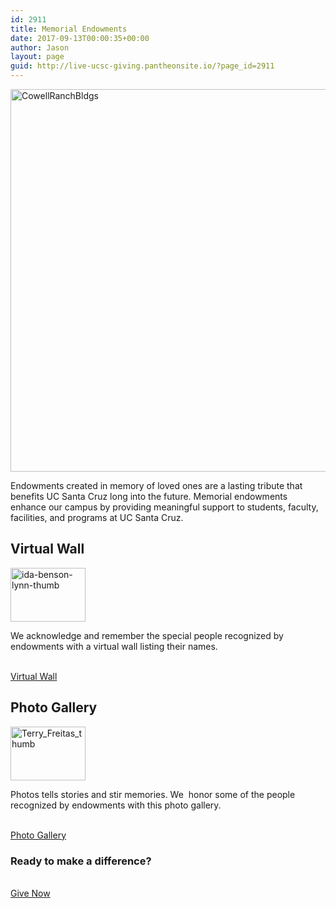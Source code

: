 ```yaml
---
id: 2911
title: Memorial Endowments
date: 2017-09-13T00:00:35+00:00
author: Jason
layout: page
guid: http://live-ucsc-giving.pantheonsite.io/?page_id=2911
---
```

<img src="http://live-ucsc-giving.pantheonsite.io/wp-content/uploads/2017/09/CowellRanchBldgs.jpg" alt="CowellRanchBldgs" itemprop="image" height="612" width="1600" /> 

Endowments created in memory of loved ones are a lasting tribute that benefits UC Santa Cruz long into the future. Memorial endowments enhance our campus by providing meaningful support to students, faculty, facilities, and programs at UC Santa Cruz.

## Virtual Wall  


<img src="http://live-ucsc-giving.pantheonsite.io/wp-content/uploads/2017/09/ida-benson-lynn-thumb.jpg" alt="ida-benson-lynn-thumb" itemprop="image" height="86" width="120" /> 

We acknowledge and remember the special people recognized by endowments with a virtual wall listing their names.

<a href="/ways-to-give/endowment-giving/memorial-endowments/virtual-memorial-wall/" target="_self" role="button"><br /> Virtual Wall<br /> </a>

## Photo Gallery  


<img src="http://live-ucsc-giving.pantheonsite.io/wp-content/uploads/2017/09/Terry_Freitas_thumb.jpg" alt="Terry_Freitas_thumb" itemprop="image" height="86" width="120" /> 

Photos tells stories and stir memories. We  honor some of the people recognized by endowments with this photo gallery.

<a href="/ways-to-give/endowment-giving/memorial-endowments/memorial-endowments-gallery/" target="_self" role="button"><br /> Photo Gallery<br /> </a>

### Ready to make a difference?

<a href="http://connect.ucsc.edu/givenow" target="_self" role="button"><br /> Give Now<br /> </a>
